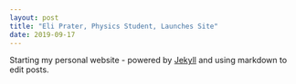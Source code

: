```yaml
---
layout: post
title: "Eli Prater, Physics Student, Launches Site"
date: 2019-09-17
---
```


Starting my personal website - powered by [Jekyll](http://jekyllrb.com) and using markdown to edit posts.
